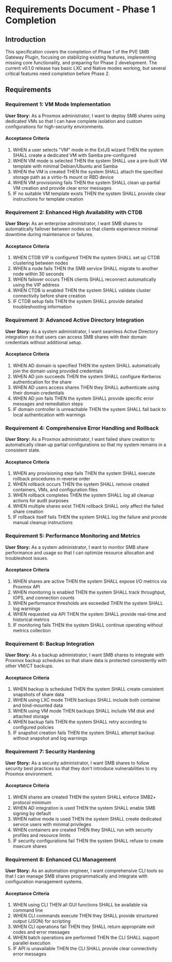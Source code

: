 # Requirements Document - Phase 1 Completion

## Introduction

This specification covers the completion of Phase 1 of the PVE SMB Gateway Plugin, focusing on stabilizing existing features, implementing missing core functionality, and preparing for Phase 2 development. The current v0.1.0 release has basic LXC and Native modes working, but several critical features need completion before Phase 2.

## Requirements

### Requirement 1: VM Mode Implementation

**User Story:** As a Proxmox administrator, I want to deploy SMB shares using dedicated VMs so that I can have complete isolation and custom configurations for high-security environments.

#### Acceptance Criteria

1. WHEN a user selects "VM" mode in the ExtJS wizard THEN the system SHALL create a dedicated VM with Samba pre-configured
2. WHEN VM mode is selected THEN the system SHALL use a pre-built VM template with minimal Debian/Ubuntu and Samba
3. WHEN the VM is created THEN the system SHALL attach the specified storage path as a virtio-fs mount or RBD device
4. WHEN VM provisioning fails THEN the system SHALL clean up partial VM creation and provide clear error messages
5. IF no suitable VM template exists THEN the system SHALL provide clear instructions for template creation

### Requirement 2: Enhanced High Availability with CTDB

**User Story:** As an enterprise administrator, I want SMB shares to automatically failover between nodes so that clients experience minimal downtime during maintenance or failures.

#### Acceptance Criteria

1. WHEN CTDB VIP is configured THEN the system SHALL set up CTDB clustering between nodes
2. WHEN a node fails THEN the SMB service SHALL migrate to another node within 30 seconds
3. WHEN failover occurs THEN clients SHALL reconnect automatically using the VIP address
4. WHEN CTDB is enabled THEN the system SHALL validate cluster connectivity before share creation
5. IF CTDB setup fails THEN the system SHALL provide detailed troubleshooting information

### Requirement 3: Advanced Active Directory Integration

**User Story:** As a system administrator, I want seamless Active Directory integration so that users can access SMB shares with their domain credentials without additional setup.

#### Acceptance Criteria

1. WHEN AD domain is specified THEN the system SHALL automatically join the domain using provided credentials
2. WHEN AD join succeeds THEN the system SHALL configure Kerberos authentication for the share
3. WHEN AD users access shares THEN they SHALL authenticate using their domain credentials
4. WHEN AD join fails THEN the system SHALL provide specific error messages and remediation steps
5. IF domain controller is unreachable THEN the system SHALL fall back to local authentication with warnings

### Requirement 4: Comprehensive Error Handling and Rollback

**User Story:** As a Proxmox administrator, I want failed share creation to automatically clean up partial configurations so that my system remains in a consistent state.

#### Acceptance Criteria

1. WHEN any provisioning step fails THEN the system SHALL execute rollback procedures in reverse order
2. WHEN rollback occurs THEN the system SHALL remove created containers, VMs, and configuration files
3. WHEN rollback completes THEN the system SHALL log all cleanup actions for audit purposes
4. WHEN multiple shares exist THEN rollback SHALL only affect the failed share creation
5. IF rollback itself fails THEN the system SHALL log the failure and provide manual cleanup instructions

### Requirement 5: Performance Monitoring and Metrics

**User Story:** As a system administrator, I want to monitor SMB share performance and usage so that I can optimize resource allocation and troubleshoot issues.

#### Acceptance Criteria

1. WHEN shares are active THEN the system SHALL expose I/O metrics via Proxmox API
2. WHEN monitoring is enabled THEN the system SHALL track throughput, IOPS, and connection counts
3. WHEN performance thresholds are exceeded THEN the system SHALL log warnings
4. WHEN requested via API THEN the system SHALL provide real-time and historical metrics
5. IF monitoring fails THEN the system SHALL continue operating without metrics collection

### Requirement 6: Backup Integration

**User Story:** As a backup administrator, I want SMB shares to integrate with Proxmox backup schedules so that share data is protected consistently with other VM/CT backups.

#### Acceptance Criteria

1. WHEN backup is scheduled THEN the system SHALL create consistent snapshots of share data
2. WHEN using LXC mode THEN backups SHALL include both container and bind-mounted data
3. WHEN using VM mode THEN backups SHALL include VM disk and attached storage
4. WHEN backup fails THEN the system SHALL retry according to configured policies
5. IF snapshot creation fails THEN the system SHALL attempt backup without snapshot and log warnings

### Requirement 7: Security Hardening

**User Story:** As a security administrator, I want SMB shares to follow security best practices so that they don't introduce vulnerabilities to my Proxmox environment.

#### Acceptance Criteria

1. WHEN shares are created THEN the system SHALL enforce SMB2+ protocol minimum
2. WHEN AD integration is used THEN the system SHALL enable SMB signing by default
3. WHEN native mode is used THEN the system SHALL create dedicated service users with minimal privileges
4. WHEN containers are created THEN they SHALL run with security profiles and resource limits
5. IF security configurations fail THEN the system SHALL refuse to create insecure shares

### Requirement 8: Enhanced CLI Management

**User Story:** As an automation engineer, I want comprehensive CLI tools so that I can manage SMB shares programmatically and integrate with configuration management systems.

#### Acceptance Criteria

1. WHEN using CLI THEN all GUI functions SHALL be available via command line
2. WHEN CLI commands execute THEN they SHALL provide structured output (JSON) for scripting
3. WHEN CLI operations fail THEN they SHALL return appropriate exit codes and error messages
4. WHEN batch operations are performed THEN the CLI SHALL support parallel execution
5. IF API is unavailable THEN the CLI SHALL provide clear connectivity error messages
